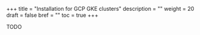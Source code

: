 +++
title = "Installation for GCP GKE clusters"
description = ""
weight = 20
draft = false
bref = ""
toc = true 
+++

TODO